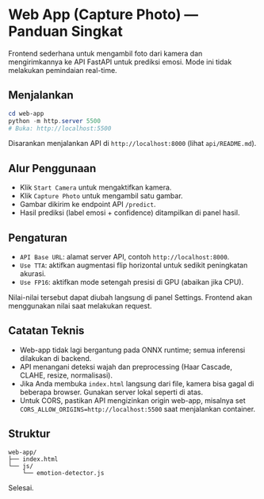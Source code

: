 # Web App (Capture Photo) — Panduan Singkat

Frontend sederhana untuk mengambil foto dari kamera dan mengirimkannya ke API FastAPI untuk prediksi emosi. Mode ini tidak melakukan pemindaian real-time.

## Menjalankan

```powershell
cd web-app
python -m http.server 5500
# Buka: http://localhost:5500
```

Disarankan menjalankan API di `http://localhost:8000` (lihat `api/README.md`).

## Alur Penggunaan

- Klik `Start Camera` untuk mengaktifkan kamera.
- Klik `Capture Photo` untuk mengambil satu gambar.
- Gambar dikirim ke endpoint API `/predict`.
- Hasil prediksi (label emosi + confidence) ditampilkan di panel hasil.

## Pengaturan

- `API Base URL`: alamat server API, contoh `http://localhost:8000`.
- `Use TTA`: aktifkan augmentasi flip horizontal untuk sedikit peningkatan akurasi.
- `Use FP16`: aktifkan mode setengah presisi di GPU (abaikan jika CPU).

Nilai-nilai tersebut dapat diubah langsung di panel Settings. Frontend akan menggunakan nilai saat melakukan request.

## Catatan Teknis

- Web-app tidak lagi bergantung pada ONNX runtime; semua inferensi dilakukan di backend.
- API menangani deteksi wajah dan preprocessing (Haar Cascade, CLAHE, resize, normalisasi).
- Jika Anda membuka `index.html` langsung dari file, kamera bisa gagal di beberapa browser. Gunakan server lokal seperti di atas.
- Untuk CORS, pastikan API mengizinkan origin web-app, misalnya set `CORS_ALLOW_ORIGINS=http://localhost:5500` saat menjalankan container.

## Struktur

```
web-app/
├── index.html
└── js/
    └── emotion-detector.js
```

Selesai.